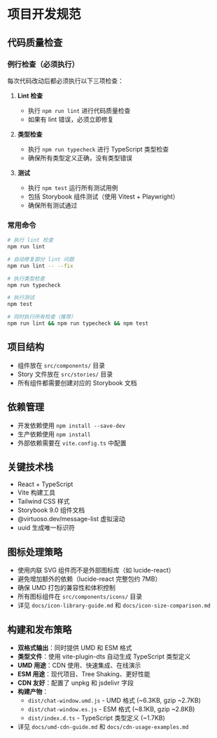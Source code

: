 # 项目开发规范

## 代码质量检查

### 例行检查（必须执行）
每次代码改动后都必须执行以下三项检查：

1. **Lint 检查**
   - 执行 `npm run lint` 进行代码质量检查
   - 如果有 lint 错误，必须立即修复
   
2. **类型检查**
   - 执行 `npm run typecheck` 进行 TypeScript 类型检查
   - 确保所有类型定义正确，没有类型错误

3. **测试**
   - 执行 `npm test` 运行所有测试用例
   - 包括 Storybook 组件测试（使用 Vitest + Playwright）
   - 确保所有测试通过

### 常用命令
```bash
# 执行 lint 检查
npm run lint

# 自动修复部分 lint 问题
npm run lint -- --fix

# 执行类型检查
npm run typecheck

# 执行测试
npm test

# 同时执行所有检查（推荐）
npm run lint && npm run typecheck && npm test
```

## 项目结构
- 组件放在 `src/components/` 目录
- Story 文件放在 `src/stories/` 目录
- 所有组件都需要创建对应的 Storybook 文档

## 依赖管理
- 开发依赖使用 `npm install --save-dev`
- 生产依赖使用 `npm install`
- 外部依赖需要在 `vite.config.ts` 中配置

## 关键技术栈
- React + TypeScript
- Vite 构建工具
- Tailwind CSS 样式
- Storybook 9.0 组件文档
- @virtuoso.dev/message-list 虚拟滚动
- uuid 生成唯一标识符

## 图标处理策略
- 使用内联 SVG 组件而不是外部图标库（如 lucide-react）
- 避免增加额外的依赖（lucide-react 完整包约 7MB）
- 确保 UMD 打包的兼容性和体积控制
- 所有图标组件在 `src/components/icons/` 目录
- 详见 `docs/icon-library-guide.md` 和 `docs/icon-size-comparison.md`

## 构建和发布策略
- **双格式输出**：同时提供 UMD 和 ESM 格式
- **类型文件**：使用 vite-plugin-dts 自动生成 TypeScript 类型定义
- **UMD 用途**：CDN 使用、快速集成、在线演示
- **ESM 用途**：现代项目、Tree Shaking、更好性能
- **CDN 友好**：配置了 unpkg 和 jsdelivr 字段
- **构建产物**：
  - `dist/chat-window.umd.js` - UMD 格式 (~6.3KB, gzip ~2.7KB)
  - `dist/chat-window.es.js` - ESM 格式 (~8.1KB, gzip ~2.8KB)
  - `dist/index.d.ts` - TypeScript 类型定义 (~1.7KB)
- 详见 `docs/umd-cdn-guide.md` 和 `docs/cdn-usage-examples.md`